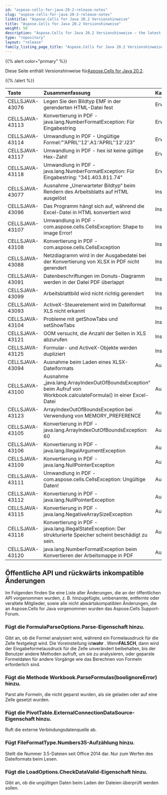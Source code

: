 ```yaml
---
id: "aspose-cells-for-java-20-2-release-notes"
slug: "aspose-cells-for-java-20-2-release-notes"
linktitle: "Aspose.Cells for Java 20.2 Versionshinweise"
title: "Aspose.Cells for Java 20.2 Versionshinweise"
weight: 50
description: "Aspose.Cells for Java 20.2 Versionshinweise – the latest updates and fixes."
type: "repository"
layout: "release"
family_listing_page_title: "Aspose.Cells for Java 20.2 Versionshinweise"
---
```

{{% alert color="primary" %}}

 Diese Seite enthält Versionshinweise für[Aspose.Cells for Java 20.2](https://releases.aspose.com/cells/java/new-releases/aspose.cells-for-java-20.2/).

{{% /alert %}}

|**Taste**|**Zusammenfassung**|**Kategorie**|
|:- |:- |:- |
|CELLSJAVA-43076|Legen Sie den Bildtyp EMF in der gerenderten HTML-Datei fest|Erweiterung|
|CELLSJAVA-43113|Konvertierung in PDF - java.lang.NumberFormatException: Für Eingabestring|Erweiterung|
|CELLSJAVA-43114|Umwandlung in PDF - Ungültige Formel:"'APRIL''12'.A1:'APRIL''12'.I23"|Erweiterung|
|CELLSJAVA-43117|Umwandlung in PDF - hex ist keine gültige Hex-Zahl!|Erweiterung|
|CELLSJAVA-43118|Umwandlung in PDF - java.lang.NumberFormatException: Für Eingabestring: "341.403.811.74"|Erweiterung|
|CELLSJAVA-43077|Ausnahme „Unerwarteter Bildtyp“ beim Rendern des Arbeitsblatts auf HTML ausgelöst|Insekt|
|CELLSJAVA-43096|Das Programm hängt sich auf, während die Excel-Datei in HTML konvertiert wird|Insekt|
|CELLSJAVA-43107|Umwandlung in PDF - com.aspose.cells.CellsException: Shape to image Error!|Insekt|
|CELLSJAVA-43108|Konvertierung in PDF - com.aspose.cells.CellsException|Insekt|
|CELLSJAVA-43088|Netzdiagramm wird in der Ausgabedatei bei der Konvertierung von XLSX in PDF nicht gerendert|Insekt|
|CELLSJAVA-43091|Datenbeschriftungen im Donuts-Diagramm werden in der Datei PDF überlappt|Insekt|
|CELLSJAVA-43099|Arbeitsblattbild wird nicht richtig gerendert|Insekt|
|CELLSJAVA-43093|ActiveX-Steuerelement wird im Dateiformat XLS nicht erkannt|Insekt|
|CELLSJAVA-43104|Probleme mit getShowTabs und setShowTabs|Insekt|
|CELLSJAVA-43121|OOM versucht, die Anzahl der Seiten in XLS abzurufen|Insekt|
|CELLSJAVA-43125|Formular- und ActiveX-Objekte werden dupliziert|Insekt|
|CELLSJAVA-43094|Ausnahme beim Laden eines XLSX-Dateiformats|Ausnahme|
|CELLSJAVA-43100|Ausnahme „java.lang.ArrayIndexOutOfBoundsException“ beim Aufruf von Workbook.calculateFormula() in einer Excel-Datei|Ausnahme|
|CELLSJAVA-43123|ArrayIndexOutOfBoundsException bei Verwendung von MEMORY_PREFERENCE|Ausnahme|
|CELLSJAVA-43105|Konvertierung in PDF - java.lang.ArrayIndexOutOfBoundsException: 60|Ausnahme|
|CELLSJAVA-43106|Konvertierung in PDF - java.lang.IllegalArgumentException|Ausnahme|
|CELLSJAVA-43109|Konvertierung in PDF - java.lang.NullPointerException|Ausnahme|
|CELLSJAVA-43111|Umwandlung in PDF - com.aspose.cells.CellsException: Ungültige Daten!|Ausnahme|
|CELLSJAVA-43112|Konvertierung in PDF - java.lang.NullPointerException|Ausnahme|
|CELLSJAVA-43115|Konvertierung in PDF - java.lang.NegativeArraySizeException|Ausnahme|
|CELLSJAVA-43116|Konvertierung in PDF - java.lang.IllegalStateException: Der strukturierte Speicher scheint beschädigt zu sein.|Ausnahme|
|CELLSJAVA-43120|java.lang.NumberFormatException beim Konvertieren der Arbeitsmappe in PDF|Ausnahme|
## **Öffentliche API und rückwärts inkompatible Änderungen**
Im Folgenden finden Sie eine Liste aller Änderungen, die an der öffentlichen API vorgenommen wurden, z. B. hinzugefügte, umbenannte, entfernte oder veraltete Mitglieder, sowie alle nicht abwärtskompatiblen Änderungen, die an Aspose.Cells for Java vorgenommen wurden das Aspose.Cells Support-Forum.
### **Fügt die FormulaParseOptions.Parse-Eigenschaft hinzu.**
 Gibt an, ob die Formel analysiert wird, während ein Formelausdruck für die Zelle festgelegt wird. Die Voreinstellung ist**wahr** . Wenn**FALSCH**, dann wird der Eingabeformelausdruck für die Zelle unverändert beibehalten, bis der Benutzer andere Methoden aufruft, um sie zu analysieren, oder geparste Formeldaten für andere Vorgänge wie das Berechnen von Formeln erforderlich sind.
### **Fügt die Methode Workbook.ParseFormulas(boolignoreError) hinzu.**
Parst alle Formeln, die nicht geparst wurden, als sie geladen oder auf eine Zelle gesetzt wurden.
### **Fügt die PivotTable.ExternalConnectionDataSource-Eigenschaft hinzu.**
Ruft die externe Verbindungsdatenquelle ab.
### **Fügt FileFormatType.Numbers35-Aufzählung hinzu.**
Stellt die Nummer 3.5-Dateien seit Office 2014 dar. Nur zum Werfen des Dateiformats beim Lesen.
### **Fügt die LoadOptions.CheckDataValid-Eigenschaft hinzu.**
Gibt an, ob die ungültigen Daten beim Laden der Dateien überprüft werden sollen.
